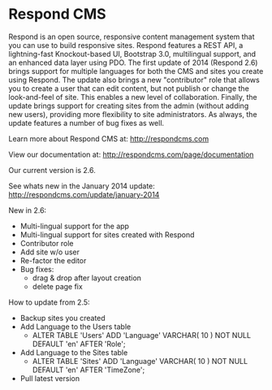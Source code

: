 Respond CMS
===========

Respond is an open source, responsive content management system that you can use to build responsive sites. Respond features a REST API, a lightning-fast Knockout-based UI, Bootstrap 3.0, multilingual support, and an enhanced data layer using PDO. The first update of 2014 (Respond 2.6) brings support for multiple languages for both the CMS and sites you create using Respond. The update also brings a new "contributor" role that allows you to create a user that can edit content, but not publish or change the look-and-feel of site. This enables a new level of collaboration. Finally, the update brings support for creating sites from the admin (without adding new users), providing more flexibility to site administrators. As always, the update features a number of bug fixes as well.

Learn more about Respond CMS at: http://respondcms.com

View our documentation at: http://respondcms.com/page/documentation

Our current version is 2.6.

See whats new in the January 2014 update: http://respondcms.com/update/january-2014

New in 2.6:
- Multi-lingual support for the app
- Multi-lingual support for sites created with Respond
- Contributor role
- Add site w/o user
- Re-factor the editor
- Bug fixes:
	- drag & drop after layout creation
	- delete page fix

How to update from 2.5:
- Backup sites you created
- Add Language to the Users table
	- ALTER TABLE  'Users' ADD  'Language' VARCHAR( 10 ) NOT NULL DEFAULT  'en' AFTER  'Role';
- Add Language to the Sites table
	- ALTER TABLE  'Sites' ADD  'Language' VARCHAR( 10 ) NOT NULL DEFAULT  'en' AFTER  'TimeZone';
- Pull latest version




